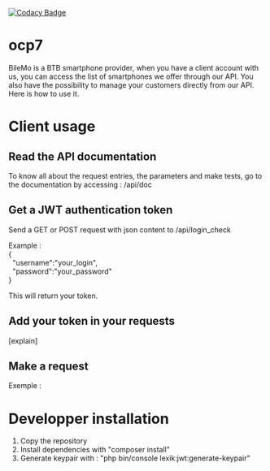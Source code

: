 [![Codacy Badge](https://app.codacy.com/project/badge/Grade/1faf2041e6124da599eb1889426c9902)](https://www.codacy.com/gh/thaydan/ocp7/dashboard?utm_source=github.com&amp;utm_medium=referral&amp;utm_content=thaydan/ocp7&amp;utm_campaign=Badge_Grade)

# ocp7

BileMo is a BTB smartphone provider, when you have a client account with us, you can access the list of smartphones we offer through our API. You also have the possibility to manage your customers directly from our API. 
Here is how to use it.

# Client usage

## Read the API documentation
To know all about the request entries, the parameters and make tests, go to the documentation by accessing : /api/doc

## Get a JWT authentication token
Send a GET or POST request with json content to /api/login_check

Example :  
{  
&nbsp;&nbsp;"username":"your_login",  
&nbsp;&nbsp;"password":"your_password"  
}  

This will return your token.

## Add your token in your requests
[explain]

## Make a request
Exemple :

# Developper installation

1. Copy the repository
2. Install dependencies with "composer install"
3. Generate keypair with : "php bin/console lexik:jwt:generate-keypair"
